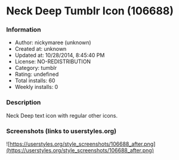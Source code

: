 # Neck Deep Tumblr Icon (106688)

### Information
- Author: nickymaree (unknown)
- Created at: unknown
- Updated at: 10/28/2014, 8:45:40 PM
- License: NO-REDISTRIBUTION
- Category: tumblr
- Rating: undefined
- Total installs: 60
- Weekly installs: 0


### Description
Neck Deep text icon with regular other icons.


### Screenshots (links to userstyles.org)
![https://userstyles.org/style_screenshots/106688_after.png](https://userstyles.org/style_screenshots/106688_after.png)



